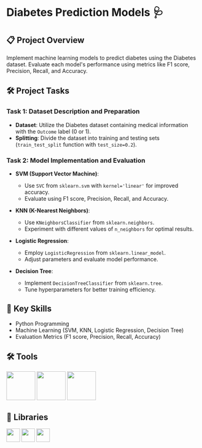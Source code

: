 # Diabetes Prediction Models 🩺

## 📋 Project Overview

Implement machine learning models to predict diabetes using the Diabetes dataset. Evaluate each model's performance using metrics like F1 score, Precision, Recall, and Accuracy.

## 🛠️ Project Tasks

### Task 1: Dataset Description and Preparation

- **Dataset**: Utilize the Diabetes dataset containing medical information with the `Outcome` label (0 or 1).
- **Splitting**: Divide the dataset into training and testing sets (`train_test_split` function with `test_size=0.2`).

### Task 2: Model Implementation and Evaluation

- **SVM (Support Vector Machine)**:
  - Use `SVC` from `sklearn.svm` with `kernel='linear'` for improved accuracy.
  - Evaluate using F1 score, Precision, Recall, and Accuracy.

- **KNN (K-Nearest Neighbors)**:
  - Use `KNeighborsClassifier` from `sklearn.neighbors`.
  - Experiment with different values of `n_neighbors` for optimal results.

- **Logistic Regression**:
  - Employ `LogisticRegression` from `sklearn.linear_model`.
  - Adjust parameters and evaluate model performance.

- **Decision Tree**:
  - Implement `DecisionTreeClassifier` from `sklearn.tree`.
  - Tune hyperparameters for better training efficiency.

## 🔑 Key Skills
- Python Programming
- Machine Learning (SVM, KNN, Logistic Regression, Decision Tree)
- Evaluation Metrics (F1 score, Precision, Recall, Accuracy)

## 🛠️ Tools
<img src="https://user-images.githubusercontent.com/84391594/152705364-f16bb223-41aa-4510-8113-51171dfe9953.png" height="75">
<img src="https://user-images.githubusercontent.com/84391594/152705271-083f8784-b3c9-4065-9733-ea3fa8ad5a7a.png" height="75">
<img src="https://user-images.githubusercontent.com/84391594/152705273-adffe1bf-b509-44d0-b3ac-671cce5071df.svg" height="75">

## 📖 Libraries
<p align="left">
  <img src="https://user-images.githubusercontent.com/84391594/152706127-ce41990f-2588-472a-b5df-6b403a5947e6.png" height="35">
  <img src="https://user-images.githubusercontent.com/84391594/152706130-5577011e-ecb3-47aa-af73-f6bd1bda05bc.png" height="35">
  <img src="https://user-images.githubusercontent.com/84391594/152706132-5939da7e-7d1e-43b8-9c46-2d3fe5198dda.png" height="35">
</p>
